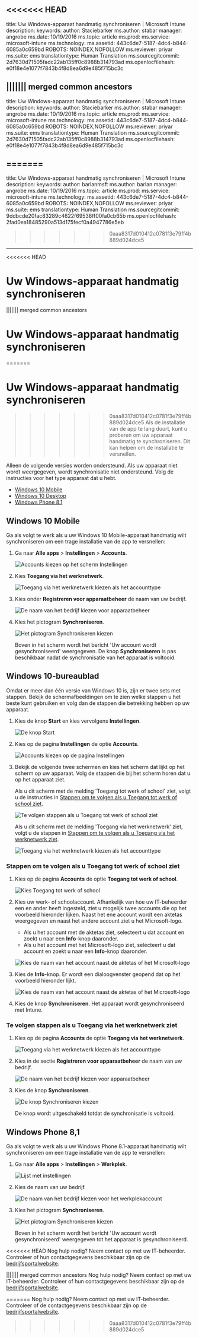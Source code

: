 <<<<<<< HEAD
---
title: Uw Windows-apparaat handmatig synchroniseren | Microsoft Intune
description: 
keywords: 
author: Staciebarker
ms.author: stabar
manager: angrobe
ms.date: 10/19/2016
ms.topic: article
ms.prod: 
ms.service: microsoft-intune
ms.technology: 
ms.assetid: 443c6de7-5187-4dc4-b844-6085a0c659bd
ROBOTS: NOINDEX,NOFOLLOW
ms.reviewer: priyar
ms.suite: ems
translationtype: Human Translation
ms.sourcegitcommit: 2d7630d71505fadc22ab135ff0c8988b314793ad
ms.openlocfilehash: e0f18e4e1077f7843b4f8d8ea6d9e485f715bc3c

||||||| merged common ancestors
---
title: Uw Windows-apparaat handmatig synchroniseren | Microsoft Intune
description: 
keywords: 
author: Staciebarker
ms.author: stabar
manager: angrobe
ms.date: 10/19/2016
ms.topic: article
ms.prod: 
ms.service: microsoft-intune
ms.technology: 
ms.assetid: 443c6de7-5187-4dc4-b844-6085a0c659bd
ROBOTS: NOINDEX,NOFOLLOW
ms.reviewer: priyar
ms.suite: ems
translationtype: Human Translation
ms.sourcegitcommit: 2d7630d71505fadc22ab135ff0c8988b314793ad
ms.openlocfilehash: e0f18e4e1077f7843b4f8d8ea6d9e485f715bc3c

=======
---
title: Uw Windows-apparaat handmatig synchroniseren | Microsoft Intune
description: 
keywords: 
author: barlanmsft
ms.author: barlan
manager: angrobe
ms.date: 10/19/2016
ms.topic: article
ms.prod: 
ms.service: microsoft-intune
ms.technology: 
ms.assetid: 443c6de7-5187-4dc4-b844-6085a0c659bd
ROBOTS: NOINDEX,NOFOLLOW
ms.reviewer: priyar
ms.suite: ems
translationtype: Human Translation
ms.sourcegitcommit: 9ddbcde20fac83289c4622f69538ff00fa0cb65b
ms.openlocfilehash: 2fad0ea18485290a513d175fecf0a4947786e5eb

>>>>>>> 0aaa8317d010412c0781f3e79ff4b889d024dce5

---

<<<<<<< HEAD

# Uw Windows-apparaat handmatig synchroniseren
||||||| merged common ancestors

# Uw Windows-apparaat handmatig synchroniseren
=======

# <a name="sync-your-windows-device-manually"></a>Uw Windows-apparaat handmatig synchroniseren
>>>>>>> 0aaa8317d010412c0781f3e79ff4b889d024dce5
Als de installatie van de app te lang duurt, kunt u proberen om uw apparaat handmatig te synchroniseren. Dit kan helpen om de installatie te versnellen.

Alleen de volgende versies worden ondersteund. Als uw apparaat niet wordt weergegeven, wordt synchronisatie niet ondersteund. Volg de instructies voor het type apparaat dat u hebt.

* [Windows 10 Mobile](#windows-10-mobile)
* [Windows 10 Desktop](#windows-10-desktop)
* [Windows Phone 8.1](#windows-phone-8-1)


## <a name="windows-10-mobile"></a>Windows 10 Mobile
Ga als volgt te werk als u uw Windows 10 Mobile-apparaat handmatig wilt synchroniseren om een trage installatie van de app te versnellen:

1. Ga naar **Alle apps** > **Instellingen** > **Accounts**.

    ![Accounts kiezen op het scherm Instellingen](./media/win10m-sync-1-settings-accounts.png)

2. Kies **Toegang via het werknetwerk**.

    ![Toegang via het werknetwerk kiezen als het accounttype](./media/win10m-sync-2-work-access.png)

3. Kies onder **Registreren voor apparaatbeheer** de naam van uw bedrijf.

    ![De naam van het bedrijf kiezen voor apparaatbeheer](./media/win10m-sync-3-tap-comp-name.png)

4. Kies het pictogram **Synchroniseren**.

    ![Het pictogram Synchroniseren kiezen](./media/win10m-sync-4-tap-sync.png)

    Boven in het scherm wordt het bericht 'Uw account wordt gesynchroniseerd' weergegeven. De knop **Synchroniseren** is pas beschikbaar nadat de synchronisatie van het apparaat is voltooid.

## <a name="windows-10-desktop"></a>Windows 10-bureaublad
Omdat er meer dan één versie van Windows 10 is, zijn er twee sets met stappen. Bekijk de schermafbeeldingen om te zien welke stappen u het beste kunt gebruiken en volg dan de stappen die betrekking hebben op uw apparaat. 

1. Kies de knop **Start** en kies vervolgens **Instellingen**.

    ![De knop Start](./media/win10pc-sync-1-start-button.png)

2. Kies op de pagina **Instellingen** de optie **Accounts**.

    ![Accounts kiezen op de pagina Instellingen](./media/win10pc-sync-2-settings-accounts.png)

3. Bekijk de volgende twee schermen en kies het scherm dat lijkt op het scherm op uw apparaat. Volg de stappen die bij het scherm horen dat u op het apparaat ziet.

    Als u dit scherm met de melding 'Toegang tot werk of school' ziet, volgt u de instructies in [Stappen om te volgen als u Toegang tot werk of school ziet](#steps-to-follow-if-you-see-access-work-or-school).

    ![Te volgen stappen als u Toegang tot werk of school ziet](./media/w10-enroll-rs1-connect-to-work-or-school.png)

    Als u dit scherm met de melding 'Toegang via het werknetwerk' ziet, volgt u de stappen in [Stappen om te volgen als u Toegang via het werknetwerk ziet](#steps-to-follow-if-you-see-your-account).

    ![Toegang via het werknetwerk kiezen als het accounttype](./media/win10pc-sync-3-work-access.png) 

### <a name="steps-to-follow-if-you-see-access-work-or-school"></a>Stappen om te volgen als u Toegang tot werk of school ziet

1. Kies op de pagina **Accounts** de optie **Toegang tot werk of school**.

    ![Kies Toegang tot werk of school](./media/w10-enroll-rs1-connect-to-work-or-school.png)

2. Kies uw werk- of schoolaccount. Afhankelijk van hoe uw IT-beheerder een en ander heeft ingesteld, ziet u mogelijk twee accounts die op het voorbeeld hieronder lijken. Naast het ene account wordt een aktetas weergegeven en naast het andere account ziet u het Microsoft-logo. 

    - Als u het account met de aktetas ziet, selecteert u dat account en zoekt u naar een **Info**-knop daaronder. 
    - Als u het account met het Microsoft-logo ziet, selecteert u dat account en zoekt u naar een **Info**-knop daaronder.

    ![Kies de naam van het account naast de aktetas of het Microsoft-logo](./media/win10pc-rs1-sync-info-button.png)

3. Kies de **Info**-knop. Er wordt een dialoogvenster geopend dat op het voorbeeld hieronder lijkt.

    ![Kies de naam van het account naast de aktetas of het Microsoft-logo](./media/win10pc-rs1-sync-button.png)

4. Kies de knop **Synchroniseren**. Het apparaat wordt gesynchroniseerd met Intune.

### <a name="steps-to-follow-if-you-see-work-access"></a>Te volgen stappen als u Toegang via het werknetwerk ziet
    
1. Kies op de pagina **Accounts** de optie **Toegang via het werknetwerk**.

    ![Toegang via het werknetwerk kiezen als het accounttype](./media/win10pc-sync-3-work-access.png)

2. Kies in de sectie **Registreren voor apparaatbeheer** de naam van uw bedrijf.

    ![De naam van het bedrijf kiezen voor apparaatbeheer](./media/win10pc-sync-4-tap-com-name.png)

3. Kies de knop **Synchroniseren**.

    ![De knop Synchroniseren kiezen](./media/win10pc-sync-5-tap-sync.png)

   De knop wordt uitgeschakeld totdat de synchronisatie is voltooid.

## <a name="windows-phone-81"></a>Windows Phone 8,1
Ga als volgt te werk als u uw Windows Phone 8.1-apparaat handmatig wilt synchroniseren om een trage installatie van de app te versnellen:

1. Ga naar **Alle apps** > **Instellingen** > **Werkplek**.

    ![Lijst met instellingen](./media/wp81-1-sync-settings-workplace.png)

2. Kies de naam van uw bedrijf.

    ![De naam van het bedrijf kiezen voor het werkplekaccount](./media/wp81-2-sync-tap-compname.png)

3. Kies het pictogram **Synchroniseren**.

    ![Het pictogram Synchroniseren kiezen](./media/wp81-3-sync-tap-sync-button.png)

   Boven in het scherm wordt het bericht 'Uw account wordt gesynchroniseerd' weergegeven tot het apparaat is gesynchroniseerd.

<<<<<<< HEAD
Nog hulp nodig? Neem contact op met uw IT-beheerder. Controleer of hun contactgegevens beschikbaar zijn op de [bedrijfsportalwebsite](http://portal.manage.microsoft.com).

||||||| merged common ancestors
Nog hulp nodig? Neem contact op met uw IT-beheerder. Controleer of hun contactgegevens beschikbaar zijn op de [bedrijfsportalwebsite](http://portal.manage.microsoft.com).

=======
Nog hulp nodig? Neem contact op met uw IT-beheerder. Controleer of de contactgegevens beschikbaar zijn op de [bedrjifsportalwebsite](http://portal.manage.microsoft.com).

>>>>>>> 0aaa8317d010412c0781f3e79ff4b889d024dce5


<!--HONumber=Nov16_HO1-->


